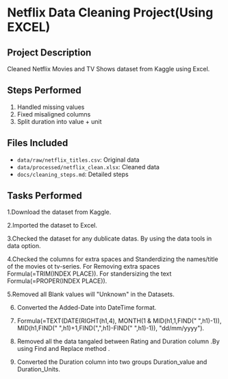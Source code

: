 # Netflix Data Cleaning Project(Using EXCEL)

## Project Description
Cleaned Netflix Movies and TV Shows dataset from Kaggle using Excel.

## Steps Performed
1. Handled missing values
2. Fixed misaligned columns
3. Split duration into value + unit

## Files Included
- `data/raw/netflix_titles.csv`: Original data
- `data/processed/netflix_clean.xlsx`: Cleaned data
- `docs/cleaning_steps.md`: Detailed steps

## Tasks Performed
1.Download the dataset from Kaggle.

2.Imported the dataset to Excel.

3.Checked the dataset for any dublicate datas.
  By using the data tools in data option.
  
4.Checked the columns for extra spaces and Standerdizing the names/title of the movies ot tv-series.
  For Removing extra spaces Formula(=TRIM(INDEX PLACE)).
  For standersizing the text Formula(=PROPER(INDEX PLACE)).
  
5.Removed all Blank values will "Unknown" in the Datasets.

6. Converted the Added-Date into DateTime format.
7. 
   Formula(=TEXT(DATE(RIGHT(h1,4), MONTH(1 & MID(h1,1,FIND(" ",h1)-1)), MID(h1,FIND(" ",h1)+1,FIND(",",h1)-FIND(" ",h1)-1)), "dd/mm/yyyy").
   
9. Removed all the data tangaled between Rating and Duration column .By using Find and Replace method .
  
11. Converted the Duration column into two groups Duration_value and Duration_Units. 


